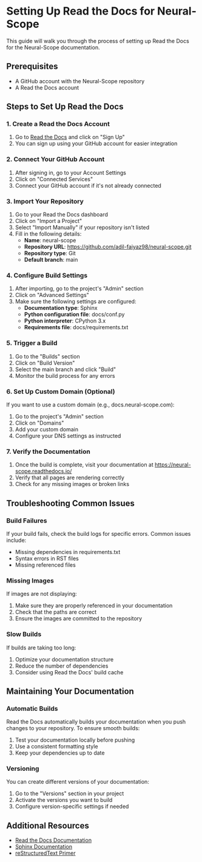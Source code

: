 # Setting Up Read the Docs for Neural-Scope

This guide will walk you through the process of setting up Read the Docs for the Neural-Scope documentation.

## Prerequisites

- A GitHub account with the Neural-Scope repository
- A Read the Docs account

## Steps to Set Up Read the Docs

### 1. Create a Read the Docs Account

1. Go to [Read the Docs](https://readthedocs.org/) and click on "Sign Up"
2. You can sign up using your GitHub account for easier integration

### 2. Connect Your GitHub Account

1. After signing in, go to your Account Settings
2. Click on "Connected Services"
3. Connect your GitHub account if it's not already connected

### 3. Import Your Repository

1. Go to your Read the Docs dashboard
2. Click on "Import a Project"
3. Select "Import Manually" if your repository isn't listed
4. Fill in the following details:
   - **Name**: neural-scope
   - **Repository URL**: https://github.com/adil-faiyaz98/neural-scope.git
   - **Repository type**: Git
   - **Default branch**: main

### 4. Configure Build Settings

1. After importing, go to the project's "Admin" section
2. Click on "Advanced Settings"
3. Make sure the following settings are configured:
   - **Documentation type**: Sphinx
   - **Python configuration file**: docs/conf.py
   - **Python interpreter**: CPython 3.x
   - **Requirements file**: docs/requirements.txt

### 5. Trigger a Build

1. Go to the "Builds" section
2. Click on "Build Version"
3. Select the main branch and click "Build"
4. Monitor the build process for any errors

### 6. Set Up Custom Domain (Optional)

If you want to use a custom domain (e.g., docs.neural-scope.com):

1. Go to the project's "Admin" section
2. Click on "Domains"
3. Add your custom domain
4. Configure your DNS settings as instructed

### 7. Verify the Documentation

1. Once the build is complete, visit your documentation at https://neural-scope.readthedocs.io/
2. Verify that all pages are rendering correctly
3. Check for any missing images or broken links

## Troubleshooting Common Issues

### Build Failures

If your build fails, check the build logs for specific errors. Common issues include:

- Missing dependencies in requirements.txt
- Syntax errors in RST files
- Missing referenced files

### Missing Images

If images are not displaying:

1. Make sure they are properly referenced in your documentation
2. Check that the paths are correct
3. Ensure the images are committed to the repository

### Slow Builds

If builds are taking too long:

1. Optimize your documentation structure
2. Reduce the number of dependencies
3. Consider using Read the Docs' build cache

## Maintaining Your Documentation

### Automatic Builds

Read the Docs automatically builds your documentation when you push changes to your repository. To ensure smooth builds:

1. Test your documentation locally before pushing
2. Use a consistent formatting style
3. Keep your dependencies up to date

### Versioning

You can create different versions of your documentation:

1. Go to the "Versions" section in your project
2. Activate the versions you want to build
3. Configure version-specific settings if needed

## Additional Resources

- [Read the Docs Documentation](https://docs.readthedocs.io/)
- [Sphinx Documentation](https://www.sphinx-doc.org/)
- [reStructuredText Primer](https://www.sphinx-doc.org/en/master/usage/restructuredtext/basics.html)
